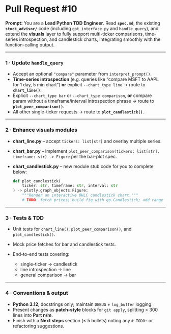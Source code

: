 # Pull Request #10
**Prompt:**
You are a **Lead Python TDD Engineer**.
Read **`spec.md`**, the existing **`stock_advisor/`** code (including `gpt_interface.py` and `handle_query`), and extend the **visuals** layer to fully support multi-ticker comparisons, time-series introspection, and candlestick charts, integrating smoothly with the function-calling output.

---

### 1 · Update `handle_query`

* Accept an optional `"compare"` parameter from `interpret_prompt()`.
* **Time-series introspection** (e.g. queries like “compare MSFT to AAPL for 1 day, 5 min chart”) **or** explicit `--chart_type line` → route to **`chart_line()`**.
* Explicit `--chart_type bar` or `--chart_type comparison`, **or** compare param without a timeframe/interval introspection phrase → route to **`plot_peer_comparison()`**.
* All other single-ticker requests → route to **`plot_candlestick()`**.

---

### 2 · Enhance visuals modules

* **chart\_line.py** – accept `tickers: list[str]` and overlay multiple series.
* **chart\_bar.py** – implement `plot_peer_comparison(tickers: list[str], timeframe: str) -> Figure` per the bar-plot spec.
* **chart\_candlestick.py** – new module stub code for you to complete below: 

  ```python
  def plot_candlestick(
      ticker: str, timeframe: str, interval: str
  ) -> plotly.graph_objects.Figure:
      """Render an interactive OHLC candlestick chart."""
      # TODO: fetch prices; build fig with go.Candlestick; add range slider
  ```

---

### 3 · Tests & TDD

* Unit tests for `chart_line()`, `plot_peer_comparison()`, and `plot_candlestick()`.
* Mock price fetches for bar and candlestick tests.
* End-to-end tests covering:

  * single-ticker → candlestick
  * line introspection → line
  * general comparison → bar

---

### 4 · Conventions & output

* **Python 3.12**, docstrings only; maintain `DEBUG` + `log_buffer` logging.
* Present changes as **patch-style** blocks for `git apply`, splitting > 300 lines into **Part n/m**.
* Finish with a **Next steps** section (≤ 5 bullets) noting any `# TODO:` or refactoring suggestions.